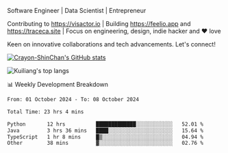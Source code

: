 Software Engineer | Data Scientist | Entrepreneur

Contributing to https://visactor.io | Building https://feelio.app and https://traceca.site | Focus on engineering, design, indie hacker and ❤️ love

Keen on innovative collaborations and tech advancements. Let's connect!

[![Crayon-ShinChan's GitHub stats](https://github-readme-stats.vercel.app/api?username=mengxi-ream)](https://github.com/anuraghazra/github-readme-stats)

![Kuiliang's top langs](https://github-readme-stats.vercel.app/api/top-langs?username=mengxi-ream&&hide=tex,jupyter%20notebook,mdx,scss)

📊 Weekly Development Breakdown

<!--START_SECTION:waka-->

```txt
From: 01 October 2024 - To: 08 October 2024

Total Time: 23 hrs 4 mins

Python       12 hrs          █████████████░░░░░░░░░░░░   52.01 %
Java         3 hrs 36 mins   ████░░░░░░░░░░░░░░░░░░░░░   15.64 %
TypeScript   1 hr 8 mins     █▒░░░░░░░░░░░░░░░░░░░░░░░   04.94 %
Other        38 mins         ▓░░░░░░░░░░░░░░░░░░░░░░░░   02.76 %
```

<!--END_SECTION:waka-->
